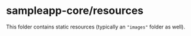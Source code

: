 # sampleapp-core/resources

This folder contains static resources (typically an `"images"` folder as well).
